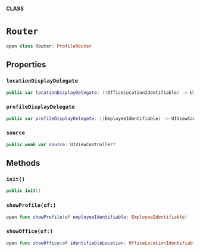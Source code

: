 **CLASS**

# `Router`

```swift
open class Router: ProfileRouter
```

## Properties
### `locationDisplayDelegate`

```swift
public var locationDisplayDelegate: ((OfficeLocationIdentifiable) -> UIViewController)?
```

### `profileDisplayDelegate`

```swift
public var profileDisplayDelegate: ((EmployeeIdentifiable) -> UIViewController)?
```

### `source`

```swift
public weak var source: UIViewController?
```

## Methods
### `init()`

```swift
public init()
```

### `showProfile(of:)`

```swift
open func showProfile(of employeeIdentifiable: EmployeeIdentifiable)
```

### `showOffice(of:)`

```swift
open func showOffice(of identifiableLocation: OfficeLocationIdentifiable)
```
